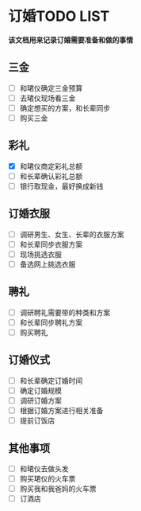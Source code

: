 # 订婚TODO LIST
**该文档用来记录订婚需要准备和做的事情**
## 三金 
- [ ] 和珺仪确定三金预算
- [ ] 去珺仪现场看三金
- [ ] 确定想买的方案，和长辈同步
- [ ] 购买三金
## 彩礼
- [x] 和珺仪商定彩礼总额
- [ ] 和长辈确认彩礼总额
- [ ] 银行取现金，最好换成新钱
## 订婚衣服
- [ ] 调研男生、女生、长辈的衣服方案
- [ ] 和长辈同步衣服方案
- [ ] 现场挑选衣服
- [ ] 备选网上挑选衣服
## 聘礼
- [ ] 调研聘礼需要带的种类和方案
- [ ] 和长辈同步聘礼方案
- [ ] 购买聘礼
## 订婚仪式
- [ ] 和长辈确定订婚时间
- [ ] 确定订婚规模
- [ ] 调研订婚方案
- [ ] 根据订婚方案进行相关准备
- [ ] 提前订饭店
## 其他事项
- [ ] 和珺仪去做头发
- [ ] 购买珺仪的火车票
- [ ] 购买我和我爸妈的火车票
- [ ] 订酒店 
